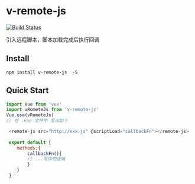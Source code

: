# v-remote-js
[![Build Status](https://travis-ci.org/qinmao/vue-remote-js.svg?branch=master)](https://travis-ci.org/qinmao/vue-remote-js)

引入远程脚本，脚本加载完成后执行回调
## Install
```shell
npm install v-remote-js  -S
```
## Quick Start
``` javascript
import Vue from 'vue'
import vRometeJs from 'v-remote-js'
Vue.use(vRometeJs)
// 在 .vue 文件中 写法如下

 <remote-js src="http://xxx.js" @scriptLoad="callbackFn"></remote-js>
 
 export default {
    methods:{
        callbackFn(){
        // ...写你的逻辑
        }  
    }
 }
   
``` 

